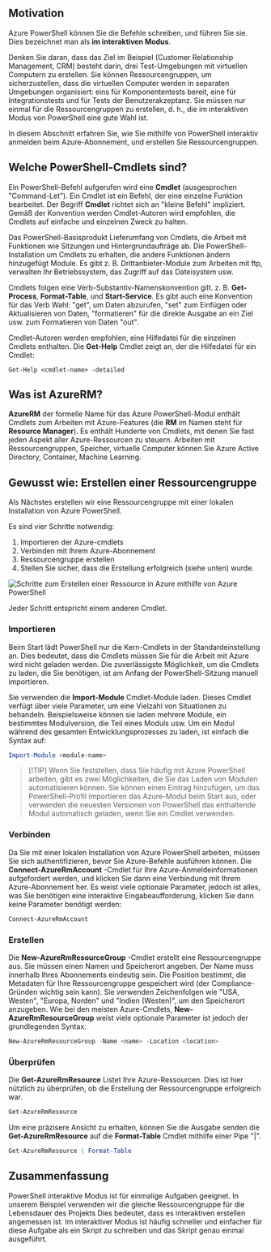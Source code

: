 ## <a name="motivation"></a>Motivation
Azure PowerShell können Sie die Befehle schreiben, und führen Sie sie. Dies bezeichnet man als **im interaktiven Modus**.

Denken Sie daran, dass das Ziel im Beispiel (Customer Relationship Management, CRM) besteht darin, drei Test-Umgebungen mit virtuellen Computern zu erstellen. Sie können Ressourcengruppen, um sicherzustellen, dass die virtuellen Computer werden in separaten Umgebungen organisiert: eins für Komponententests bereit, eine für Integrationstests und für Tests der Benutzerakzeptanz. Sie müssen nur einmal für die Ressourcengruppen zu erstellen, d. h., die im interaktiven Modus von PowerShell eine gute Wahl ist.

In diesem Abschnitt erfahren Sie, wie Sie mithilfe von PowerShell interaktiv anmelden beim Azure-Abonnement, und erstellen Sie Ressourcengruppen.

## <a name="what-are-powershell-cmdlets"></a>Welche PowerShell-Cmdlets sind?
Ein PowerShell-Befehl aufgerufen wird eine **Cmdlet** (ausgesprochen "Command-Let"). Ein Cmdlet ist ein Befehl, der eine einzelne Funktion bearbeitet. Der Begriff **Cmdlet** richtet sich an "kleine Befehl" impliziert. Gemäß der Konvention werden Cmdlet-Autoren wird empfohlen, die Cmdlets auf einfache und einzelnen Zweck zu halten.

Das PowerShell-Basisprodukt Lieferumfang von Cmdlets, die Arbeit mit Funktionen wie Sitzungen und Hintergrundaufträge ab. Die PowerShell-Installation um Cmdlets zu erhalten, die andere Funktionen ändern hinzugefügt Module. Es gibt z. B. Drittanbieter-Module zum Arbeiten mit ftp, verwalten Ihr Betriebssystem, das Zugriff auf das Dateisystem usw.

Cmdlets folgen eine Verb-Substantiv-Namenskonvention gilt. z. B. **Get-Process**, **Format-Table**, und **Start-Service**. Es gibt auch eine Konvention für das Verb Wahl: "get", um Daten abzurufen, "set" zum Einfügen oder Aktualisieren von Daten, "formatieren" für die direkte Ausgabe an ein Ziel usw. zum Formatieren von Daten "out".

Cmdlet-Autoren werden empfohlen, eine Hilfedatei für die einzelnen Cmdlets enthalten. Die **Get-Help** Cmdlet zeigt an, der die Hilfedatei für ein Cmdlet:

```
Get-Help <cmdlet-name> -detailed
```

## <a name="what-is-azurerm"></a>Was ist AzureRM?
**AzureRM** der formelle Name für das Azure PowerShell-Modul enthält Cmdlets zum Arbeiten mit Azure-Features (die **RM** im Namen steht für **Resource Manager**). Es enthält Hunderte von Cmdlets, mit denen Sie fast jeden Aspekt aller Azure-Ressourcen zu steuern. Arbeiten mit Ressourcengruppen, Speicher, virtuelle Computer können Sie Azure Active Directory, Container, Machine Learning.

## <a name="how-to-create-a-resource-group"></a>Gewusst wie: Erstellen einer Ressourcengruppe
Als Nächstes erstellen wir eine Ressourcengruppe mit einer lokalen Installation von Azure PowerShell. 

Es sind vier Schritte notwendig: 
1. Importieren der Azure-cmdlets
1. Verbinden mit Ihrem Azure-Abonnement
1. Ressourcengruppe erstellen
1. Stellen Sie sicher, dass die Erstellung erfolgreich (siehe unten) wurde.

![Schritte zum Erstellen einer Ressource in Azure mithilfe von Azure PowerShell](../images/5-MOCKUP-create-resource-overview.png)

Jeder Schritt entspricht einem anderen Cmdlet.

### <a name="import"></a>Importieren
Beim Start lädt PowerShell nur die Kern-Cmdlets in der Standardeinstellung an. Dies bedeutet, dass die Cmdlets müssen Sie für die Arbeit mit Azure wird nicht geladen werden. Die zuverlässigste Möglichkeit, um die Cmdlets zu laden, die Sie benötigen, ist am Anfang der PowerShell-Sitzung manuell importieren.

Sie verwenden die **Import-Module** Cmdlet-Module laden. Dieses Cmdlet verfügt über viele Parameter, um eine Vielzahl von Situationen zu behandeln. Beispielsweise können sie laden mehrere Module, ein bestimmtes Modulversion, die Teil eines Moduls usw. Um ein Modul während des gesamten Entwicklungsprozesses zu laden, ist einfach die Syntax auf:

```powershell
Import-Module <module-name>
```

> [!TIP] Wenn Sie feststellen, dass Sie häufig mit Azure PowerShell arbeiten, gibt es zwei Möglichkeiten, die Sie das Laden von Modulen automatisieren können. Sie können einen Eintrag hinzufügen, um das PowerShell-Profil importieren das Azure-Modul beim Start aus, oder verwenden die neuesten Versionen von PowerShell das enthaltende Modul automatisch geladen, wenn Sie ein Cmdlet verwenden.

### <a name="connect"></a>Verbinden
Da Sie mit einer lokalen Installation von Azure PowerShell arbeiten, müssen Sie sich authentifizieren, bevor Sie Azure-Befehle ausführen können. Die **Connect-AzureRmAccount** -Cmdlet für Ihre Azure-Anmeldeinformationen aufgefordert werden, und klicken Sie dann eine Verbindung mit Ihrem Azure-Abonnement her. Es weist viele optionale Parameter, jedoch ist alles, was Sie benötigen eine interaktive Eingabeaufforderung, klicken Sie dann keine Parameter benötigt werden:

```powershell
Connect-AzureRmAccount
```

### <a name="create"></a>Erstellen
Die **New-AzureRmResourceGroup** -Cmdlet erstellt eine Ressourcengruppe aus. Sie müssen einen Namen und Speicherort angeben. Der Name muss innerhalb Ihres Abonnements eindeutig sein. Die Position bestimmt, die Metadaten für Ihre Ressourcengruppe gespeichert wird (der Compliance-Gründen wichtig sein kann). Sie verwenden Zeichenfolgen wie "USA, Westen", "Europa, Norden" und "Indien (Westen)", um den Speicherort anzugeben. Wie bei den meisten Azure-Cmdlets, **New-AzureRmResourceGroup** weist viele optionale Parameter ist jedoch der grundlegenden Syntax:

```powershell
New-AzureRmResourceGroup -Name <name> -Location <location>
```

### <a name="verify"></a>Überprüfen
Die **Get-AzureRmResource** Listet Ihre Azure-Ressourcen. Dies ist hier nützlich zu überprüfen, ob die Erstellung der Ressourcengruppe erfolgreich war.

```powershell
Get-AzureRmResource
```

Um eine präzisere Ansicht zu erhalten, können Sie die Ausgabe senden die **Get-AzureRmResource** auf die **Format-Table** Cmdlet mithilfe einer Pipe "|".

```powershell
Get-AzureRmResource | Format-Table
```

## <a name="summary"></a>Zusammenfassung
PowerShell interaktive Modus ist für einmalige Aufgaben geeignet. In unserem Beispiel verwenden wir die gleiche Ressourcengruppe für die Lebensdauer des Projekts Dies bedeutet, dass es interaktiven erstellen angemessen ist. Im interaktiver Modus ist häufig schneller und einfacher für diese Aufgabe als ein Skript zu schreiben und das Skript genau einmal ausgeführt.